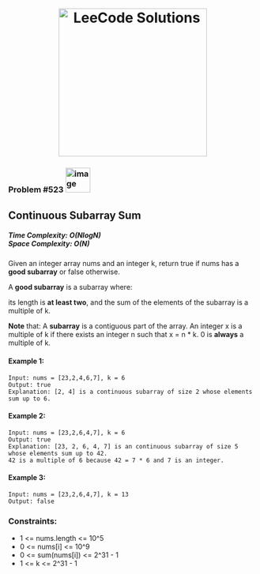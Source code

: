 <h1 align="center"><a href="https://www.linkedin.com/in/antriksh1305/"><img src="https://camo.githubusercontent.com/1eca2365da012b44816f2402011dc3ba78cefbe78228b22d60161a898d015b67/68747470733a2f2f6d69726f2e6d656469756d2e636f6d2f6d61782f313230302f312a4c75723972724a49547346526e7549595552596b53672e6a706567" alt="LeeCode Solutions" width="300"></a>
</h1>

<h3>Problem #523 <img width="50" alt="image" src="https://user-images.githubusercontent.com/100402656/214765733-eaaa4daa-f4f9-4224-a800-2e70f8b095f8.png">
</h3>

## Continuous Subarray Sum

<h5>Time Complexity: <b>O(NlogN)</b> <br>Space Complexity: <b>O(N)</b></h5>

Given an integer array nums and an integer k, return true if nums has a <b>good subarray</b> or false otherwise.

A <b>good subarray</b> is a subarray where:

its length is <b>at least two</b>, and
the sum of the elements of the subarray is a multiple of k.<br>

<b>Note</b> that:
A <b>subarray</b> is a contiguous part of the array.
An integer x is a multiple of k if there exists an integer n such that x = n * k. 0 is <b>always</b> a multiple of k.

#### Example 1:
```
Input: nums = [23,2,4,6,7], k = 6
Output: true
Explanation: [2, 4] is a continuous subarray of size 2 whose elements sum up to 6.
```

#### Example 2:
```
Input: nums = [23,2,6,4,7], k = 6
Output: true
Explanation: [23, 2, 6, 4, 7] is an continuous subarray of size 5 whose elements sum up to 42.
42 is a multiple of 6 because 42 = 7 * 6 and 7 is an integer.
```

#### Example 3:
```
Input: nums = [23,2,6,4,7], k = 13
Output: false
```


### Constraints:
- 1 <= nums.length <= 10^5
- 0 <= nums[i] <= 10^9
- 0 <= sum(nums[i]) <= 2^31 - 1
- 1 <= k <= 2^31 - 1
